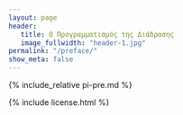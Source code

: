 ```yaml
---
layout: page
header:
   title: Ο Προγραμματισμός της Διάδρασης
   image_fullwidth: "header-1.jpg"
permalink: "/preface/"
show_meta: false
---
```


{% include_relative pi-pre.md %}

{% include license.html %}
